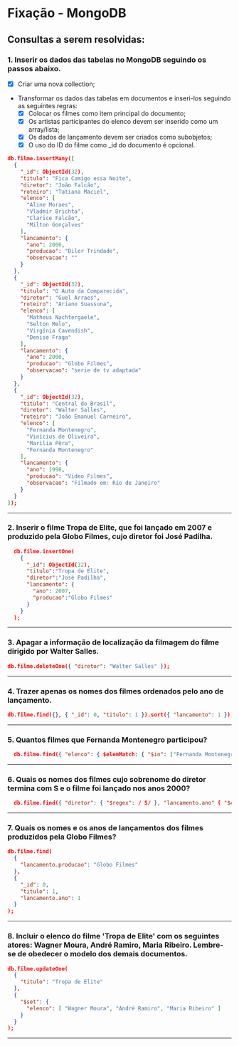 # Fixação - MongoDB

## Consultas a serem resolvidas:

### 1. Inserir os dados das tabelas no MongoDB seguindo os passos abaixo.
- [x] Criar uma nova collection;
- Transformar os dados das tabelas em documentos e inseri-los seguindo as seguintes regras:
  - [x] Colocar os filmes como item principal do documento;
  - [x] Os artistas participantes do elenco devem ser inserido como um array/lista;
  - [x] Os dados de lançamento devem ser criados como subobjetos;
  - [x] O uso do ID do filme como _id do documento é opcional.

```JSON
db.filme.insertMany([
  {
    "_id": ObjectId(32),
    "titulo": "Fica Comigo essa Noite",
    "diretor": "João Falcão",
    "roteiro": "Tatiana Maciel",
    "elenco": [
      "Aline Moraes",
      "Vladmir Brichta",
      "Clarice Falcão",
      "Milton Gonçalves"
    ],
    "lancamento": {
      "ano": 2006,
      "producao": "Diler Trindade",
      "observacao": ""
    }
  },
  {
    "_id": ObjectId(32),
    "titulo": "O Auto da Comparecida",
    "diretor": "Guel Arraes",
    "roteiro": "Ariano Suassuna",
    "elenco": [
      "Matheus Nachtergaele",
      "Selton Melo",
      "Virgínia Cavendish",
      "Denise Fraga"
    ],
    "lancamento": {
      "ano": 2000,
      "producao": "Globo Filmes",
      "observacao": "serie de tv adaptada"
    }
  },
  {
    "_id": ObjectId(32),
    "titulo": "Central do Brasil",
    "diretor": "Walter Salles",
    "roteiro": "João Emanuel Carneiro",
    "elenco": [
      "Fernanda Montenegro",
      "Vinícius de Oliveira",
      "Marília Pêra",
      "Fernanda Montenegro"
    ],
    "lancamento": {
      "ano": 1998,
      "producao": "Video Filmes",
      "observacao": "Filmado em: Rio de Janeiro"
    }
  }
]);
```
<hr>

### 2. Inserir o filme Tropa de Elite, que foi lançado em 2007 e produzido pela Globo Filmes, cujo diretor foi José Padilha.

```JSON
  db.filme.insertOne(
    {
      "_id": ObjectId(32),
      "titulo":"Tropa de Elite",
      "diretor":"José Padilha",
      "lancamento": {
        "ano": 2007,
        "producao":"Globo Filmes"
      }
    }
  );
```
<hr>

### 3. Apagar a informação de localização da filmagem do filme dirigido por Walter Salles.

```JSON
db.filme.deleteOne({ "diretor": "Walter Salles" });
```
<hr>

### 4. Trazer apenas os nomes dos filmes ordenados pelo ano de lançamento.

```JSON
db.filme.find({}, { "_id": 0, "titulo": 1 }).sort({ "lancamento": 1 });
```
<hr>

### 5. Quantos filmes que Fernanda Montenegro participou?

```JSON
  db.filme.find({ "elenco": { $elemMatch: { "$in": ["Fernanda Montenegro"] } } }).count();
```
<hr>

### 6. Quais os nomes dos filmes cujo sobrenome do diretor termina com S e o filme foi lançado nos anos 2000?

```JSON
  db.filme.find({ "diretor": { "$regex": / S/ }, "lancamento.ano" { "$eq": 2000 } });
```
<hr>

### 7. Quais os nomes e os anos de lançamentos dos filmes produzidos pela Globo Filmes?

```JSON
db.filme.find(
  {
    "lancamento.producao": "Globo Filmes"
  },
  {
    "_id": 0,
    "titulo": 1,
    "lancamento.ano": 1
  }
);
```
<hr>

### 8. Incluir o elenco do filme 'Tropa de Elite' com os seguintes atores: Wagner Moura, André Ramiro, Maria Ribeiro. Lembre-se de obedecer o modelo dos demais documentos.

```JSON
db.filme.updateOne(
  { 
    "titulo": "Tropa de Elite" 
  },
  {
    "$set": {
      "elenco": [ "Wagner Moura", "André Ramiro", "Maria Ribeiro" ]
    }
  }
);
```
<hr>
